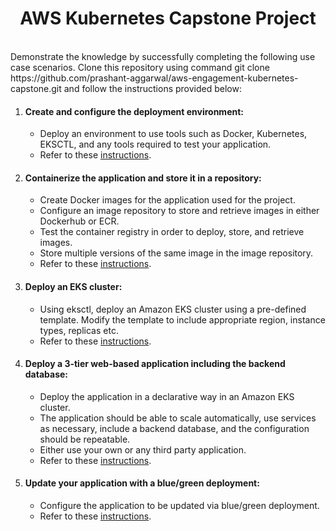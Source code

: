 <h1 align="center">AWS Kubernetes Capstone Project</h1><br>
Demonstrate the knowledge by successfully completing the following use case scenarios. Clone this repository using command git clone https://github.com/prashant-aggarwal/aws-engagement-kubernetes-capstone.git and follow the instructions provided below:

1. #### Create and configure the deployment environment:
   - Deploy an environment to use tools such as Docker, Kubernetes, EKSCTL, and any tools required to test your application.
   - Refer to these [instructions](https://github.com/prashant-aggarwal/aws-engagement-kubernetes-capstone/blob/main/1_environment_setup/README.md).
2. #### Containerize the application and store it in a repository:
   - Create Docker images for the application used for the project.
   - Configure an image repository to store and retrieve images in either Dockerhub or ECR.
   - Test the container registry in order to deploy, store, and retrieve images.
   - Store multiple versions of the same image in the image repository.
   - Refer to these [instructions](https://github.com/prashant-aggarwal/aws-engagement-kubernetes-capstone/blob/main/2_containerize_application/README.md).
3. #### Deploy an EKS cluster:
   - Using eksctl, deploy an Amazon EKS cluster using a pre-defined template. Modify the template to include appropriate region, instance types, replicas etc.
   - Refer to these [instructions](https://github.com/prashant-aggarwal/aws-engagement-kubernetes-capstone/blob/main/3_deploy_eks_clutser/README.md).
4. #### Deploy a 3-tier web-based application including the backend database:
   - Deploy the application in a declarative way in an Amazon EKS cluster.
   - The application should be able to scale automatically, use services as necessary, include a backend database, and the configuration should be repeatable.
   - Either use your own or any third party application.
   - Refer to these [instructions](https://github.com/prashant-aggarwal/aws-engagement-kubernetes-capstone/blob/main/4_deploy_web_application/README.md).
5. #### Update your application with a blue/green deployment:
   - Configure the application to be updated via blue/green deployment.
   - Refer to these [instructions](https://github.com/prashant-aggarwal/aws-engagement-kubernetes-capstone/blob/main/5_perform_blue_green_deployment/README.md).
